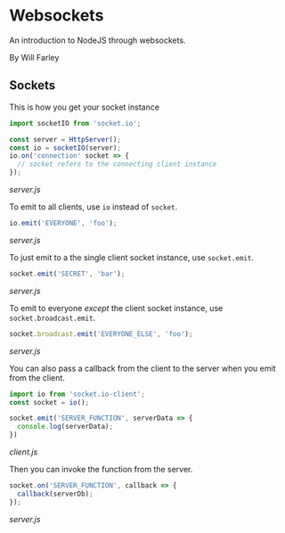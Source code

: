 Websockets
==========
An introduction to NodeJS through websockets.

By Will Farley


Sockets
-------
This is how you get your socket instance
```javascript
import socketIO from 'socket.io';

const server = HttpServer();
const io = socketIO(server);
io.on('connection' socket => {
  // socket refers to the connecting client instance
});
```
*server.js*

To emit to all clients, use `io` instead of `socket`.
```javascript
io.emit('EVERYONE', 'foo');
```
*server.js*

To just emit to a the single client socket instance, use `socket.emit`.
```javascript
socket.emit('SECRET', 'bar');  
```
*server.js*

To emit to everyone *except* the client socket instance, use `socket.broadcast.emit`.
```javascript
socket.broadcast.emit('EVERYONE_ELSE', 'foo');
```
*server.js*


You can also pass a callback from the client to the server when you emit from the client.
```javascript
import io from 'socket.io-client';
const socket = io();

socket.emit('SERVER_FUNCTION', serverData => {
  console.log(serverData);
})
```
*client.js*


Then you can invoke the function from the server.
```javascript
socket.on('SERVER_FUNCTION', callback => {
  callback(serverDb);
});
```
*server.js*
